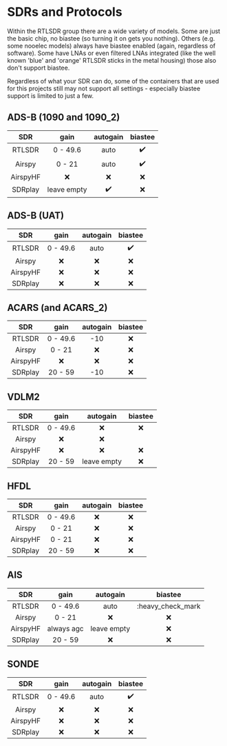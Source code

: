# SDRs and Protocols

Within the RTLSDR group there are a wide variety of models. Some are just the basic chip, no biastee (so turning it on gets you nothing). Others (e.g. some nooelec models) always have biastee enabled (again, regardless of software). Some have LNAs or even filtered LNAs integrated (like the well known 'blue' and 'orange' RTLSDR sticks in the metal housing)  those also don't support biastee.

Regardless of what your SDR can do, some of the containers that are used for this projects still may not support all settings - especially biastee support is limited to just a few.

## ADS-B (1090 and 1090_2)
| SDR     | gain          | autogain            | biastee            |
|:-------:|:-------------:|:-------------------:|:------------------:|
| RTLSDR  | 0 - 49.6      |  auto               | :heavy_check_mark: |
| Airspy  | 0 - 21        |  auto               | :heavy_check_mark: |
| AirspyHF| :x:           | :x:                 | :x:                |
| SDRplay | leave empty   | :heavy_check_mark:  | :x:                |

## ADS-B (UAT)
| SDR     | gain          | autogain | biastee            |
|:-------:|:-------------:|:--------:|:------------------:|
| RTLSDR  | 0 - 49.6      |  auto    | :heavy_check_mark: |
| Airspy  | :x:           | :x:      | :x:                |
| AirspyHF| :x:           | :x:      | :x:                |
| SDRplay | :x:           | :x:      | :x:                |

## ACARS (and ACARS_2)
| SDR     | gain          | autogain | biastee |
|:-------:|:-------------:|:--------:|:-------:|
| RTLSDR  | 0 - 49.6      |  -10     | :x:     |
| Airspy  | 0 - 21        | :x:      | :x:     |
| AirspyHF| :x:           | :x:      | :x:     |
| SDRplay | 20 - 59       | -10      | :x:     |

## VDLM2
| SDR     | gain          | autogain   | biastee |
|:-------:|:-------------:|:----------:|:-------:|
| RTLSDR  | 0 - 49.6      | :x:        | :x:     |
| Airspy  | :x:           | :x:        |         |
| AirspyHF| :x:           | :x:        | :x:     |
| SDRplay | 20 - 59       | leave empty| :x:     |

## HFDL
| SDR     | gain          | autogain | biastee |
|:-------:|:-------------:|:--------:|:-------:|
| RTLSDR  | 0 - 49.6      | :x:      | :x:     |
| Airspy  | 0 - 21        | :x:      | :x:     |
| AirspyHF| 0 - 21        | :x:      | :x:     |
| SDRplay | 20 - 59       | :x:      | :x:     |

## AIS
| SDR     | gain          | autogain   | biastee           |
|:-------:|:-------------:|:----------:|:-----------------:|
| RTLSDR  | 0 - 49.6      | auto       | :heavy_check_mark |
| Airspy  | 0 - 21        | :x:        | :x:               |
| AirspyHF| always agc    | leave empty| :x:               |
| SDRplay | 20 - 59       | :x:        | :x:               |

## SONDE
| SDR     | gain          | autogain | biastee            |
|:-------:|:-------------:|:--------:|:------------------:|
| RTLSDR  | 0 - 49.6      |  auto    | :heavy_check_mark: |
| Airspy  | :x:           | :x:      | :x:                |
| AirspyHF| :x:           | :x:      | :x:                |
| SDRplay | :x:           | :x:      | :x:                |
